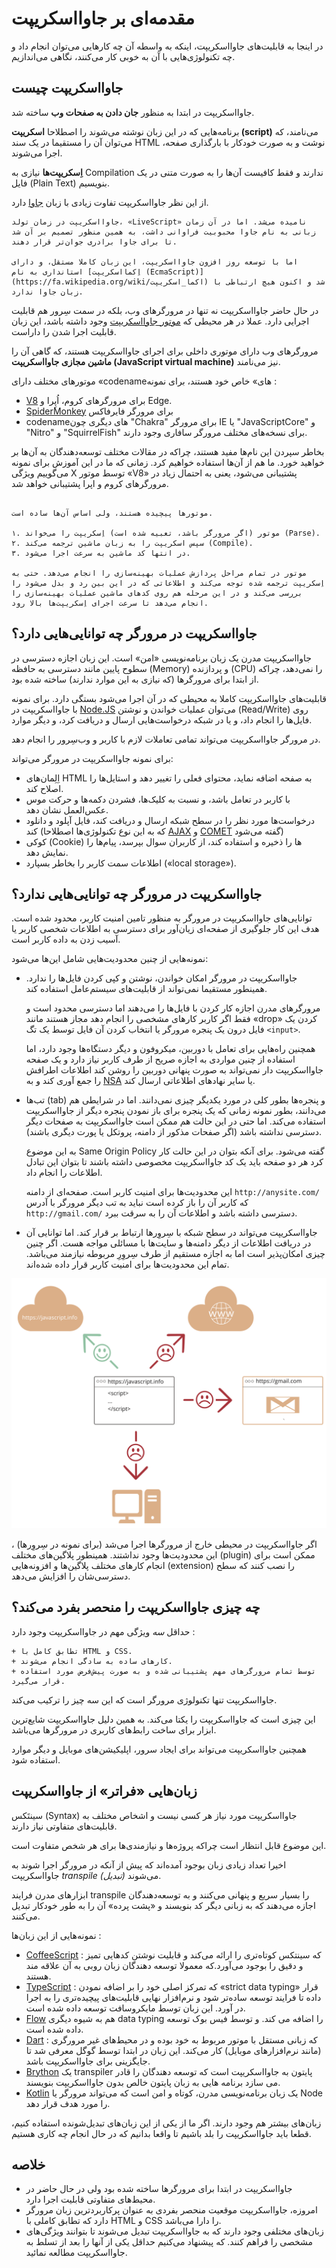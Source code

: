 # مقدمه‌ای بر جاوااسکریپت 

در اینجا به قابلیت‌های جاوااسکریپت، اینکه به واسطه آن چه کارهایی می‌توان انجام داد و چه تکنولوژی‌هایی با آن به خوبی کار می‌کنند، نگاهی می‌اندازیم.  

## جاوااسکریپت چیست  

جاوااسکریپت در ابتدا به منظور **جان دادن به صفحات وب** ساخته شد.  

برنامه‌هایی که در این زبان نوشته می‌شوند را اصطلاحا **اسکریپت (script)** می‌نامند، که می‌توان آن را مستقیما در یک سند HTML نوشت و به صورت خودکار با بارگذاری صفحه، اجرا می‌شوند.  

**اِسکریپت‌ها** نیازی به Compilation ندارند و فقط کافیست آن‌ها را به صورت متنی در یک فایل (Plain Text) بنویسیم.

از این نظر جاوااسکریپت تفاوت زیادی با زبان [جاوا](https://fa.wikipedia.org/wiki/جاوا) دارد.

```smart header="چرا به آن <u>جاوا</u>اسکریپت می‌گویند؟"
جاوااسکریپت در زمان تولد، «LiveScript» نامیده می‌شد. اما در آن زمان زبانی به نام جاوا محبوبیت فراوانی داشت، به همین منظور تصمیم بر آن شد تا برای جاوا برادری جوان‌تر قرار دهند.  

اما با توسعه روز افزون جاوااسکریپت، این زبان کاملا مستقل، و دارای استانداری به نام [اِکمااسکریپت (EcmaScript)](https://fa.wikipedia.org/wiki/اکما_اسکریپت) شد و اکنون هیچ ارتباطی با زبان جاوا ندارد.
```

در حال حاضر جاوااسکریپت نه تنها در مرورگرهای وب، بلکه در سمت سِرور هم قابلیت اجرایی دارد. عملا در هر محیطی که  [موتور جاوااسکریپت](https://fa.wikipedia.org/wiki/موتور_جاوااسکریپت) وجود داشته باشد، این زبان قابلیت اجرا شدن را داراست.

مرورگرهای وب دارای موتوری داخلی برای اجرای جاوااسکریپت هستند، که گاهی آن را  **ماشین مجازی جاوااسکریپت (JavaScript virtual machine)** نیز می‌نامند.  

موتورهای مختلف دارای «codenameهای» خاص خود هستند، برای نمونه :  

- [V8](https://fa.wikipedia.org/wiki/%D9%88%DB%8C%DB%B8_(%D9%85%D9%88%D8%AA%D9%88%D8%B1_%D8%AC%D8%A7%D9%88%D8%A7%D8%A7%D8%B3%DA%A9%D8%B1%DB%8C%D9%BE%D8%AA)) برای مرورگرهای کروم، اُپِرا و Edge.
- [SpiderMonkey](https://en.wikipedia.org/wiki/SpiderMonkey) برای مرورگر فایرفاکس
- codenameهای دیگری چون "Chakra" برای مرورگر IE یا "JavaScriptCore" و "Nitro" و "SquirrelFish" برای نسخه‌های مختلف مرورگر سافاری وجود دارند.

بخاطر سپردن این نام‌ها مفید هستند، چراکه در مقالات مختلف توسعه‌دهندگان به آن‌ها بر خواهید خورد. ما هم از آن‌ها استفاده خواهیم کرد. زمانی که ما در این آموزش برای نمونه می‌گوییم ویژگی X توسط موتور «V8» پشتیبانی می‌شود، یعنی به احتمال زیاد در مرورگرهای کروم و اپرا پشتیبانی خواهد شد.

```smart header="موتورها چگونه کار می‌کنند؟"

موتورها پیچیده هستند، ولی اساس آن‌ها ساده است.  

۱. موتور (اگر مرورگر باشد، تعبیه شده است) اِسکریپت را می‌خواند (Parse).
۲. سپس اسکریپت را به زبان ماشین ترجمه می‌کند (Compile). 
۳. در انتها کد ماشین به سرعت اجرا می‌شود.

موتور در تمام مراحل پردازش عملیات بهینه‌سازی را انجام می‌دهد. حتی به اِسکریپت‌ ترجمه شده توجه می‌کند و اطلاعاتی که در این بین رد و بدل می‌شود را بررسی می‌کند و در این مرحله هم روی ‌کدهای ماشین عملیات بهینه‌سازی را انجام می‌دهد تا سرعت اجرای اِسکریپت‌ها بالا رود. 
```

## جاوااسکریپت در مرورگر چه توانایی‌هایی دارد؟

جاوااسکریپت مدرن یک زبان برنامه‌نویسی «امن» است. این زبان اجازه دسترسی در سطوح پایین مانند دسترسی به حافظه (Memory) و پردازنده (CPU) را نمی‌دهد، چراکه از ابتدا برای مرورگرها (که نیازی به این موارد ندارند) ساخته شده بود.  

قابلیت‌های جاوااسکریپت کاملا به محیطی که در آن اجرا می‌شود بستگی دارد. برای نمونه با جاوااسکریپت در [Node.JS](https://fa.wikipedia.org/wiki/%D9%86%D9%88%D8%AF_%D8%AC%DB%8C%E2%80%8C%D8%A7%D8%B3) می‌توان عملیات خواندن و نوشتن (Read/Write) روی فایل‌ها را انجام داد، و یا در شبکه درخواست‌هایی ارسال و دریافت کرد، و دیگر موارد.  

در مرورگر جاوااسکریپت می‌تواند تمامی تعاملات لازم با کاربر و وب‌سِرور را انجام دهد.  

برای نمونه جاوااسکریپت در مرورگر می‌تواند:  

- اِلِمان‌های HTML به صفحه اضافه نماید، محتوای فعلی را تغییر دهد و استایل‌ها را اصلاح کند.  
- با کاربر در تعامل باشد، و نسبت به کلیک‌ها، فشردن دکمه‌ها و حرکت موس عکس‌العمل نشان دهد.  
- درخواست‌ها مورد نظر را در سطح شبکه ارسال و دریافت کند، فایل آپلود و دانلود کند (که به این نوع تکنولوژی‌ها اصطلاحا [AJAX](https://fa.wikipedia.org/wiki/%D8%A7%DB%8C%D8%AC%DA%A9%D8%B3_(%D8%A8%D8%B1%D9%86%D8%A7%D9%85%D9%87%E2%80%8C%D9%86%D9%88%DB%8C%D8%B3%DB%8C)) و [COMET](https://fa.wikipedia.org/wiki/%DA%A9%D8%A7%D9%85%D8%AA) گفته می‌شود)  
- کوکی (Cookie) ها را ذخیره و استفاده کند، از کاربران سوال بپرسد، پیام‌ها را نمایش دهد.  
- اطلاعات سمت کاربر را بخاطر بسپارد («local storage»).  

## جاوااسکریپت در مرورگر چه توانایی‌هایی ندارد؟  

توانایی‌های جاوااسکریپت در مرورگر به منظور تامین امنیت کاربر، محدود شده است. هدف این کار جلوگیری از صفحه‌ای زیان‌آور برای دسترسی به اطلاعات شخصی کاربر یا آسیب زدن به داده کاربر است.

نمونه‌هایی از چنین محدودیت‌هایی شامل این‌ها می‌شود:

- جاوااسکریپت در مرورگر امکان خواندن، نوشتن و کپی کردن فایل‌ها را ندارد. همینطور مستقیما نمی‌تواند از قابلیت‌های سیستم‌عامل استفاده کند.  

    مرورگرهای مدرن اجازه کار کردن با فایل‌ها را می‌دهند اما دسترسی محدود است و فقط اگر کاربر کارهای مشخصی را انجام دهد مجاز هستند مانند «drop» کردن یک فایل درون یک پنجره مرورگر یا انتخاب کردن آن فایل توسط یک تگ `<input>`.

    همچنین راه‌هایی برای تعامل با دوربین، میکروفون و دیگر دستگاه‌ها وجود دارد، اما استفاده از چنین مواردی به اجازه صریح از طرف کاربر نیاز دارد و یک صفحه جاوااسکریپت دار نمی‌تواند به صورت پنهانی دوربین را روشن کند اطلاعات اطرافش را جمع آوری کند و به [NSA](https://en.wikipedia.org/wiki/National_Security_Agency) یا سایر نهادهای اطلاعاتی ارسال کند. 
- تب‌ها (tab) و پنجره‌ها بطور کلی در مورد یکدیگر چیزی نمی‌دانند. اما در شرایطی هم می‌دانند، بطور نمونه زمانی که یک پنجره برای باز نمودن پنجره دیگر از جاوااسکریپت استفاده می‌کند. اما حتی در این حالت هم ممکن است جاوااسکریپت به صفحات دیگر دسترسی نداشته باشد (اگر صفحات مذکور از دامنه، پروتکل یا پورت دیگری باشند).  

    به این موضوع Same Origin Policy گفته می‌شود. برای آنکه بتوان در این حالت کار کرد هر دو صفحه باید یک کد جاوااسکریپت مخصوصی داشته باشند تا بتوان این تبادل اطلاعات را انجام داد.   

    این محدودیت‌ها برای امنیت کاربر است. صفحه‌ای از دامنه `http://anysite.com/` که کاربر آن را باز کرده است نباید به تب دیگر مرورگر با آدرس `http://gmail.com/` دسترسی داشته باشد و اطلاعات آن را به سرقت ببرد.  
- جاوااسکریپت می‌تواند در سطح شبکه با سِروِرها ارتباط بر قرار کند. اما توانایی آن در دریافت اطلاعات از دیگر دامنه‌ها و سایت‌ها با مسائلی مواجه هست. اگر چنین چیزی امکان‌پذیر است اما به اجازه مستقیم از طرف سِروِرِ مربوطه نیازمند می‌باشد. تمام این محدودیت‌ها برای امنیت کاربر قرار داده شده‌اند.  

![](limitations.svg) 

اگر جاوااسکریپت در محیطی خارج از مرورگرها اجرا می‌شد (برای نمونه در سِروِرها) ، این محدودیت‌ها وجود نداشتند. همینطور پلاگین‌های مختلف (plugin) ممکن است برای انجام کارهای مختلف پلاگین‌ها و افزونه‌هایی (extension) را نصب کنند که سطح دسترسی‌شان را افزایش می‌دهد. 
 
## چه چیزی جاوااسکریپت را منحصر بفرد می‌کند؟  

حداقل *سه* ویژگی مهم در جاوااسکریپت وجود دارد :  

```compare
+ تطابق کامل با HTML و CSS.
+ کارهای ساده به سادگی انجام می‌شوند.
+ توسط تمام مرورگرهای مهم پشتیبانی شده و به صورت پیش‌فرض مورد استفاده قرار می‌گیرد.
```
جاوااسکریپت تنها تکنولوژی مرورگر است که این سه چیز را ترکیب می‌کند.

این چیزی است که جاوااسکریپت را یکتا می‌کند. به همین دلیل جاوااسکریپت شایع‌ترین ابزار برای ساخت رابط‌های کاربری در مرورگر‌ها می‌باشد.

همچنین جاوااسکریپت می‌تواند برای ایجاد سرور، اپلیکیشن‌های موبایل و دیگر موارد استفاده شود.

##  زبان‌هایی «فراتر» از جاوااسکریپت

سینتَکس (Syntax) جاوااسکریپت مورد نیاز هر کسی نیست و اشخاص مختلف به قابلیت‌های متفاوتی نیاز دارند. 

این موضوع قابل انتظار است چراکه پروژه‌ها و نیازمندی‌ها برای هر شخص متفاوت است.  

اخیرا تعداد زیادی زبان بوجود آمده‌اند که پیش از آنکه در مرورگر اجرا شوند به جاوااسکریپت *transpile (تبدیل)* می‌شوند.

ابزارهای مدرن فرایند transpile را بسیار سریع و پنهانی می‌کنند و به توسعه‌دهندگان اجازه می‌دهند که به زبانی دیگر کد بنویسند و «پشت پرده» آن را به طور خودکار تبدیل می‌کنند.

نمونه‌هایی از این زبان‌ها : 

- [CoffeeScript](http://coffeescript.org/) : که سینتکس کوتاه‌تری را ارائه می‌کند و قابلیت نوشتن کدهایی تمیز و دقیق را بوجود می‌آورد.که معمولا توسعه دهندگان زبان روبی به آن علاقه مند هستند. 
- [TypeScript](http://www.typescriptlang.org/) : که تمرکز اصلی خود را بر اضافه نمودن «strict data typing» قرار داده تا فرایند توسعه ساده‌تر شود و نرم‌افزار نهایی قابلیت‌های پیچیده‌تری را به اجرا در آورد. این زبان توسط مایکروسافت توسعه داده شده است. 
- [Flow](http://flow.org/) هم به شیوه دیگری data typing را اضافه می کند. و توسط فیس بوک توسعه داده شده است.
- [Dart](https://www.dartlang.org/) : که زبانی مستقل با موتور مربوط به خود بوده و در محیط‌های غیر مرورگری (مانند نرم‌افزارهای موبایل) کار می‌کند. این زبان در ابتدا توسط گوگل معرفی شد تا جایگزینی برای جاوااسکریپت باشد.  
- [Brython](https://brython.info/) یک transpiler پایتون به جاوااسکریپت است که توسعه دهندگان را قادر می سازد برنامه هایی به زبان پایتون خالص بدون جاوااسکریپت بنویسند.
- [Kotlin](https://kotlinlang.org/docs/reference/js-overview.html) یک زبان برنامه‌نویسی مدرن، کوتاه و امن است که می‌تواند مرورگر یا Node را مورد هدف قرار دهد.

زبان‌های بیشتر هم وجود دارند. اگر ما از یکی از این زبان‌های تبدیل‌شونده استفاده کنیم، قطعا باید جاوااسکریپت را بلد باشیم تا واقعا بدانیم که در حال انجام چه کاری هستیم.

## خلاصه 

- جاوااسکریپت در ابتدا برای مرورگرها ساخته شده بود ولی در حال حاضر در محیط‌های متفاوتی قابلیت اجرا دارد.
- امروزه، جاوااسکریپت موقعیت منحصر بفردی به عنوان پرکاربردترین زبان مرورگر دارد که تطابق کاملی با HTML و CSS را دارا می‌باشد.
- زبان‌های مختلفی وجود دارند که به جاوااسکریپت تبدیل می‌شوند تا بتوانند ویژگی‌های مشخصی را فراهم کنند. که پیشنهاد می‌کنیم حداقل یکی از آنها را بعد از تسلط به جاوااسکریپت مطالعه نمائید.
